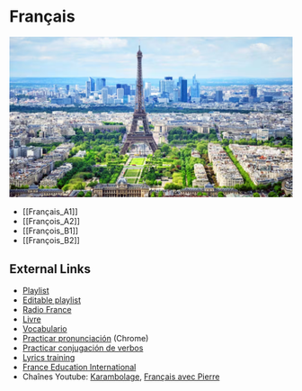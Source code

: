 # Français

![](attachments/Pasted%20image%2020240227233546.png)

- [[Français_A1]]
- [[François_A2]]
- [[François_B1]]
- [[François_B2]]

## External Links

- [Playlist](https://open.spotify.com/playlist/1gGHZrRIYDFAdoPsWrL53G?si=2c4f7521d9174e87)
- [Editable playlist](https://open.spotify.com/playlist/1gGHZrRIYDFAdoPsWrL53G?si=913249e923e745cb&pt=4ee203dba2d9078ac54f26a17d0b7815)
- [Radio France](https://www.radiofrance.fr)
- [Livre](https://drive.google.com/drive/folders/18EQ62SsC42tsSqfvpflXn__v4A198yhN)
- [Vocabulario](https://www.languageguide.org/french/vocabulary/)
- [Practicar pronunciación](https://voicenotebook.com/prononce.php) (Chrome)
- [Practicar conjugación de verbos](https://www.cestfacile.eu/fr/verbes/pratiquer/temps.html#11:avoir/1)
- [Lyrics training](https://lyricstraining.com)
- [France Education International](https://www.france-education-international.fr)
- Chaînes Youtube: [Karambolage](https://www.youtube.com/@karambolagefr), [Français avec Pierre](https://www.youtube.com/@FrancaisavecPierre)




